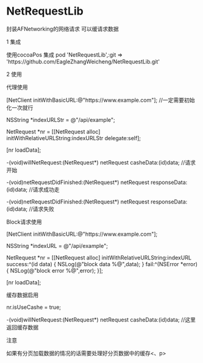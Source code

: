 # NetRequestLib
封装AFNetworking的网络请求  可以缓请求数据

<p>1 集成</p>
<p>使用cocoaPos 集成     pod 'NetRequestLib',:git => 'https://github.com/EagleZhangWeicheng/NetRequestLib.git'</p>

<p>2 使用</p>
<p>代理使用</p>
<p>[NetClient initWithBasicURL:@"https://www.example.com"]; //一定需要初始化一次就行</p>
<p>NSString *indexURLStr = @"/api/example";</p>
<p>NetRequest *nr = [[NetRequest alloc] initWithRelativeURLString:indexURLStr delegate:self];</p>
<p>[nr loadData];</p>

<p>-(void)willNetRequest:(NetRequest*) netRequest casheData:(id)data; //请求开始</p>
<p>-(void)netRequestDidFinished:(NetRequest*) netRequest responseData:(id)data;  //请求成功走</p>
<p>-(void)netRequestDidFinished:(NetRequest*) netRequest responseData:(id)data; //请求失败</p>

<p>Block请求使用</p>
<p>[NetClient initWithBasicURL:@"https://www.example.com"];</p>
<p>NSString *indexURL = @"/api/example";</p>

<p>NetRequest *nr = [[NetRequest alloc] initWithRelativeURLString:indexURL
success:^(id data) {
NSLog(@"block data %@",data);
} fail:^(NSError *error) {
NSLog(@"block error %@",error);
}];</p>
<p>[nr loadData];</p>


<p>缓存数据启用</p>
<p>nr.isUseCashe = true;</p>
<p>-(void)willNetRequest:(NetRequest*) netRequest casheData:(id)data; //这里返回缓存数据</p>


<p>注意</p>
<p>如果有分页加载数据的情况的话需要处理好分页数据中的缓存<、p>


